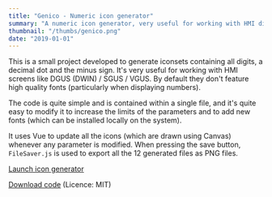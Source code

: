 ```yaml
---
title: "Genico - Numeric icon generator"
summary: "A numeric icon generator, very useful for working with HMI display, like DGUS (DWIN) / SGUS / VGUS"
thumbnail: "/thumbs/genico.png"
date: "2019-01-01"
---
```


This is a small project developed to generate iconsets containing all digits, a decimal dot and the minus sign. It's very useful for working with HMI screens like DGUS (DWIN) / SGUS / VGUS. By default they don't feature high quality fonts (particularly when displaying numbers).

The code is quite simple and is contained within a single file, and it's quite easy to modify it to increase the limits of the parameters and to add new fonts (which can be installed locally on the system). 

It uses Vue to update all the icons (which are drawn using Canvas) whenever any parameter is modified. When pressing the save button, `FileSaver.js` is used to export all the 12 generated files as PNG files.

[Launch icon generator](https://genico.gzalo.com/)

[Download code](https://github.com/gzalo/genico/) (Licence: MIT)
